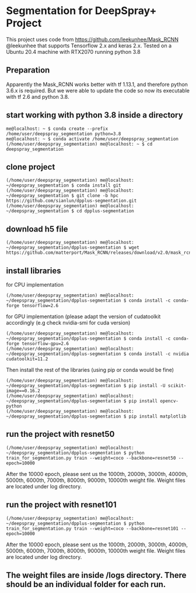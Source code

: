 # Segmentation for DeepSpray+ Project

This project uses code from https://github.com/leekunhee/Mask_RCNN @leekunhee that supports Tensorflow 2.x and keras 2.x. Tested on a Ubuntu 20.4 machine with RTX2070 running python 3.8

## Preparation
Apparently the Mask_RCNN works better with tf 1.13.1, and therefore python 3.6.x is required. But we were able to update the code so now its executable with tf 2.6 and python 3.8.

## start working with python 3.8 inside a directory
```
me@localhost: ~ $ conda create --prefix /home/user/deepspray_segmentation python=3.8
me@localhost: ~ $ conda activate /home/user/deepspray_segmentation
(/home/user/deepspray_segmentation) me@localhost: ~ $ cd deepspray_segmentation
```

## clone project
```
(/home/user/deepspray_segmentation) me@localhost: ~/deepspray_segmentation $ conda install git
(/home/user/deepspray_segmentation) me@localhost: ~/deepspray_segmentation $ git clone -b hpc https://github.com/sianlun/dpplus-segmentation.git
(/home/user/deepspray_segmentation) me@localhost: ~/deepspray_segmentation $ cd dpplus-segmentation

```

## download h5 file
```
(/home/user/deepspray_segmentation) me@localhost: ~/deepspray_segmentation/dpplus-segmentation $ wget https://github.com/matterport/Mask_RCNN/releases/download/v2.0/mask_rcnn_coco.h5
```

## install libraries
for CPU implementation
```
(/home/user/deepspray_segmentation) me@localhost: ~/deepspray_segmentation/dpplus-segmentation $ conda install -c conda-forge tensorflow=2.6
```
for GPU implementation (please adapt the version of cudatoolkit accordingly (e.g check nvidia-smi for cuda version)
```
(/home/user/deepspray_segmentation) me@localhost: ~/deepspray_segmentation/dpplus-segmentation $ conda install -c conda-forge tensorflow-gpu=2.6
(/home/user/deepspray_segmentation) me@localhost: ~/deepspray_segmentation/dpplus-segmentation $ conda install -c nvidia cudatoolkit=11.2
```
Then install the rest of the libraries (using pip or conda would be fine)
```
(/home/user/deepspray_segmentation) me@localhost: ~/deepspray_segmentation/dpplus-segmentation $ pip install -U scikit-image==0.16.2
(/home/user/deepspray_segmentation) me@localhost: ~/deepspray_segmentation/dpplus-segmentation $ pip install opencv-python
(/home/user/deepspray_segmentation) me@localhost: ~/deepspray_segmentation/dpplus-segmentation $ pip install matplotlib
```


## run the project with resnet50

```
(/home/user/deepspray_segmentation) me@localhost: ~/deepspray_segmentation/dpplus-segmentation $ python train_for_segmentation.py train --weight=coco --backbone=resnet50 --epoch=10000
```
After the 10000 epoch, please sent us the 1000th, 2000th, 3000th, 4000th, 5000th, 6000th, 7000th, 8000th, 9000th, 10000th weight file.
Weight files are located under log directory. 

## run the project with resnet101
```
(/home/user/deepspray_segmentation) me@localhost: ~/deepspray_segmentation/dpplus-segmentation $ python train_for_segmentation.py train --weight=coco --backbone=resnet101 --epoch=10000
```
After the 10000 epoch, please sent us the 1000th, 2000th, 3000th, 4000th, 5000th, 6000th, 7000th, 8000th, 9000th, 10000th weight file.
Weight files are located under log directory. 

## The weight files are inside /logs directory. There should be an individual folder for each run. 
